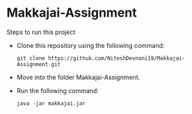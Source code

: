 # Makkajai-Assignment

Steps to run this project
 - Clone this repository using the following command:
 
    ```git clone https://github.com/NiteshDevnani19/Makkajai-Assignment.git```
 - Move into the folder Makkajai-Assignment.
 - Run the following command:
 
    ```java -jar makkajai.jar```

